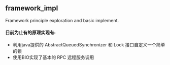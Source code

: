 framework_impl
---

Framework principle exploration and basic implement.
  
#### 目前为止有的原理实现有:
* 利用java提供的 AbstractQueuedSynchronizer 和 Lock 接口自定义一个简单的锁  
* 使用BIO实现了基本的 RPC 远程服务调用
